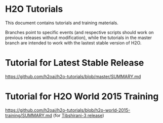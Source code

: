 # H2O Tutorials 

This document contains tutorials and training materials.

Branches point to specific events (and respective scripts should work on previous releases without modification), while the tutorials in the master branch are intended to work with the lastest stable version of H2O.

# Tutorial for Latest Stable Release
https://github.com/h2oai/h2o-tutorials/blob/master/SUMMARY.md

# Tutorial for H2O World 2015 Training 
https://github.com/h2oai/h2o-tutorials/blob/h2o-world-2015-training/SUMMARY.md (for [Tibshirani-3 release](http://h2o-release.s3.amazonaws.com/h2o/rel-tibshirani/3/index.html))


